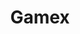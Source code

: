 ---
# leave the value as empty string if you dont wanna render it.
title: "Gamex" #Required
image: "gamex.png" #Required
codebaseUrl: "https://github.com/noobyco/gamex" #optional
projectUrl: "https://gamex-26ek.vercel.app" #optional
videoUrl: "" #optional
description: "Welcome to our IoT-based memory game, a thrilling project developed with MicroPython and the Wemos D1 Mini development board. This interactive game leverages the power of the MQTT protocol, allowing seamless communication between the Wemos D1 Mini device and a web application for an immersive gaming experience. The game features three LEDs that illuminate in a random sequence, challenging players to exercise their memory skills. After the sequence concludes, players must replicate the pattern by pressing corresponding buttons linked to each LED. With three difficulty modes—easy, medium, and hard—our IoT memory game caters to players of all skill levels. Get ready to engage in a captivating fusion of technology and entertainment as you embark on a journey to test and enhance your memory prowess!" #Required
status: "" # optional value `active`
---